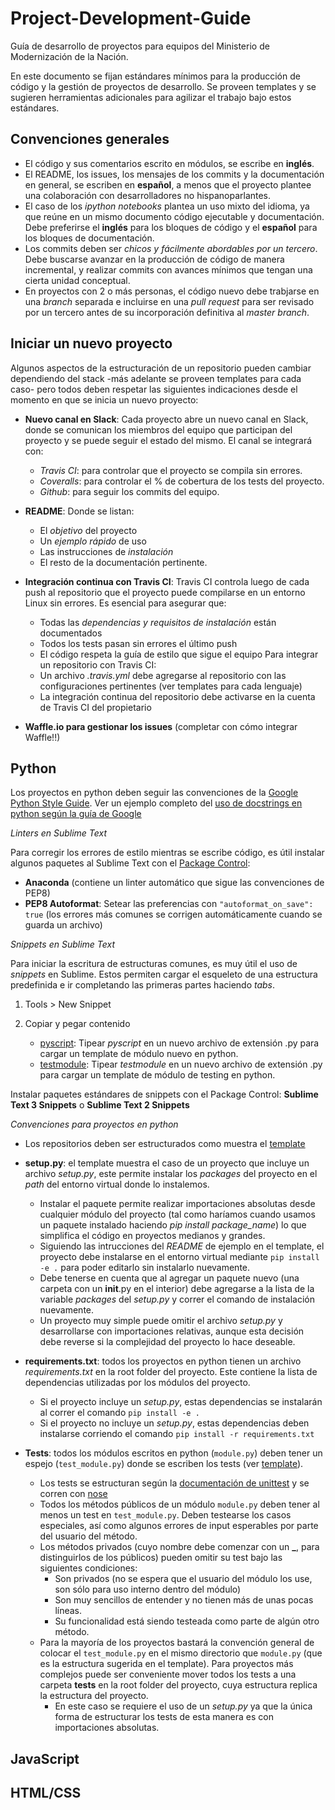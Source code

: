 # Project-Development-Guide
Guía de desarrollo de proyectos para equipos del Ministerio de Modernización de la Nación. 

En este documento se fijan estándares mínimos para la producción de código y la gestión de proyectos de desarrollo. Se proveen templates y se sugieren herramientas adicionales para agilizar el trabajo bajo estos estándares.

## Convenciones generales

* El código y sus comentarios escrito en módulos, se escribe en **inglés**.
* El README, los issues, los mensajes de los commits y la documentación en general, se escriben en **español**, a menos que el proyecto plantee una colaboración con desarrolladores no hispanoparlantes.
* El caso de los *ipython notebooks* plantea un uso mixto del idioma, ya que reúne en un mismo documento código ejecutable y documentación. Debe preferirse el **inglés** para los bloques de código y el **español** para los bloques de documentación.
* Los commits deben ser *chicos y fácilmente abordables por un tercero*. Debe buscarse avanzar en la producción de código de manera incremental, y realizar commits con avances mínimos que tengan una cierta unidad conceptual.
* En proyectos con 2 o más personas, el código nuevo debe trabjarse en una *branch* separada e incluirse en una *pull request* para ser revisado por un tercero antes de su incorporación definitiva al *master branch*.

## Iniciar un nuevo proyecto

Algunos aspectos de la estructuración de un repositorio pueden cambiar dependiendo del stack -más adelante se proveen templates para cada caso- pero todos deben respetar las siguientes indicaciones desde el momento en que se inicia un nuevo proyecto:

* **Nuevo canal en Slack**: Cada proyecto abre un nuevo canal en Slack, donde se comunican los miembros del equipo que participan del proyecto y se puede seguir el estado del mismo. El canal se integrará con:
    - *Travis CI*: para controlar que el proyecto se compila sin errores.
    - *Coveralls*: para controlar el % de cobertura de los tests del proyecto.
    - *Github*: para seguir los commits del equipo.

* **README**: Donde se listan:
    - El *objetivo* del proyecto
    - Un *ejemplo rápido* de uso
    - Las instrucciones de *instalación*
    - El resto de la documentación pertinente.

* **Integración continua con Travis CI**: Travis CI controla luego de cada push al repositorio que el proyecto puede compilarse en un entorno Linux sin errores. Es esencial para asegurar que:
    - Todas las *dependencias y requisitos de instalación* están documentados
    - Todos los tests pasan sin errores el último push
    - El código respeta la guía de estilo que sigue el equipo
Para integrar un repositorio con Travis CI:
    - Un archivo *.travis.yml* debe agregarse al repositorio con las configuraciones pertinentes (ver templates para cada lenguaje)
    - La integración continua del repositorio debe activarse en la cuenta de Travis CI del propietario

* **Waffle.io para gestionar los issues** (completar con cómo integrar Waffle!!)

## Python

Los proyectos en python deben seguir las convenciones de la [Google Python Style Guide](https://google.github.io/styleguide/pyguide.html). Ver un ejemplo completo del [uso de docstrings en python según la guía de Google](http://sphinxcontrib-napoleon.readthedocs.org/en/latest/example_google.html#example-google)

*Linters en Sublime Text*

Para corregir los errores de estilo mientras se escribe código, es útil instalar algunos paquetes al Sublime Text con el [Package Control](https://packagecontrol.io/installation):

* **Anaconda** (contiene un linter automático que sigue las convenciones de PEP8)
* **PEP8 Autoformat**: Setear las preferencias con `"autoformat_on_save": true` (los errores más comunes se corrigen automáticamente cuando se guarda un archivo)

*Snippets en Sublime Text*

Para iniciar la escritura de estructuras comunes, es muy útil el uso de *snippets* en Sublime. Estos permiten cargar el esqueleto de una estructura predefinida e ir completando las primeras partes haciendo *tabs*.

1. Tools > New Snippet
2. Copiar y pegar contenido

    * [pyscript](python/snippets/pyscript.sublime-snippet): Tipear *pyscript* en un nuevo archivo de extensión .py para cargar un template de módulo nuevo en python.
    * [testmodule](python/snippets/testmodule.sublime-snippet): Tipear *testmodule* en un nuevo archivo de extensión .py para cargar un template de módulo de testing en python.

Instalar paquetes estándares de snippets con el Package Control: **Sublime Text 3 Snippets** o **Sublime Text 2 Snippets**

*Convenciones para proyectos en python*

* Los repositorios deben ser estructurados como muestra el [template](python/Project-Name)

* **setup.py**: el template muestra el caso de un proyecto que incluye un archivo *setup.py*, este permite instalar los *packages* del proyecto en el *path* del entorno virtual donde lo instalemos. 
    - Instalar el paquete permite realizar importaciones absolutas desde cualquier módulo del proyecto (tal como haríamos cuando usamos un paquete instalado haciendo *pip install package_name*) lo que simplifica el código en proyectos medianos y grandes. 
    - Siguiendo las intrucciones del *README* de ejemplo en el template, el proyecto debe instalarse en el entorno virtual mediante `pip install -e .` para poder editarlo sin instalarlo nuevamente.
    - Debe tenerse en cuenta que al agregar un paquete nuevo (una carpeta con un __init__.py en el interior) debe agregarse a la lista de la variable *packages* del *setup.py* y correr el comando de instalación nuevamente.
    - Un proyecto muy simple puede omitir el archivo *setup.py* y desarrollarse con importaciones relativas, aunque esta decisión debe reverse si la complejidad del proyecto lo hace deseable.

* **requirements.txt**: todos los proyectos en python tienen un archivo *requirements.txt* en la root folder del proyecto. Este contiene la lista de dependencias utilizadas por los módulos del proyecto.
    - Si el proyecto incluye un *setup.py*, estas dependencias se instalarán al correr el comando `pip install -e .`
    - Si el proyecto no incluye un *setup.py*, estas dependencias deben instalarse corriendo el comando `pip install -r requirements.txt`

* **Tests**: todos los módulos escritos en python (`module.py`) deben tener un espejo (`test_module.py`) donde se escriben los tests (ver [template](python/Project-Name/package_name/test_project_euler.py)).
    - Los tests se estructuran según la [documentación de unittest](https://docs.python.org/2/library/unittest.html) y se corren con [nose](http://pythontesting.net/framework/nose/nose-introduction/)
    - Todos los métodos públicos de un módulo `module.py` deben tener al menos un test en `test_module.py`. Deben testearse los casos especiales, así como algunos errores de input esperables por parte del usuario del método.
    - Los métodos privados (cuyo nombre debe comenzar con un **_**, para distinguirlos de los públicos) pueden omitir su test bajo las siguientes condiciones:
        + Son privados (no se espera que el usuario del módulo los use, son sólo para uso interno dentro del módulo)
        + Son muy sencillos de entender y no tienen más de unas pocas líneas.
        + Su funcionalidad está siendo testeada como parte de algún otro método.
    - Para la mayoría de los proyectos bastará la convención general de colocar el `test_module.py` en el mismo directorio que `module.py` (que es la estructura sugerida en el template). Para proyectos más complejos puede ser conveniente mover todos los tests a una carpeta **tests** en la root folder del proyecto, cuya estructura replica la estructura del proyecto. 
        + En este caso se requiere el uso de un *setup.py* ya que la única forma de estructurar los tests de esta manera es con importaciones absolutas.

## JavaScript

## HTML/CSS

